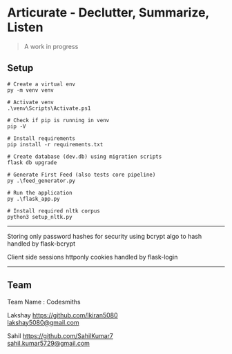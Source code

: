 # Articurate - Declutter, Summarize, Listen

> A work in progress

## Setup

```
# Create a virtual env
py -m venv venv

# Activate venv
.\venv\Scripts\Activate.ps1

# Check if pip is running in venv
pip -V

# Install requirements
pip install -r requirements.txt

# Create database (dev.db) using migration scripts
flask db upgrade

# Generate First Feed (also tests core pipeline)
py .\feed_generator.py

# Run the application
py .\flask_app.py

# Install required nltk corpus
python3 setup_nltk.py
```

---

Storing only password hashes for security
using bcrypt algo to hash
handled by flask-bcrypt

Client side sessions
httponly cookies
handled by flask-login

---

## Team

Team Name : Codesmiths

Lakshay
https://github.com/lkiran5080  
lakshay5080@gmail.com

Sahil
https://github.com/SahilKumar7  
sahil.kumar5729@gmail.com
